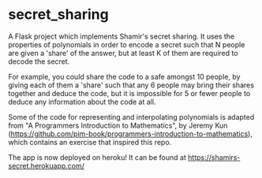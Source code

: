 # secret_sharing
A Flask project which implements Shamir's secret sharing. It uses the properties of polynomials in order to encode a secret such that N people are given a 'share' of the answer, but at least K of them are required to decode the secret.

For example, you could share the code to a safe amongst 10 people, by giving each of them a 'share' such that any 6 people may bring their shares together and deduce the code, but it is impossible for 5 or fewer people to deduce any information about the code at all.

Some of the code for representing and interpolating polynomials is adapted from "A Programmers Introduction to Mathematics", by Jeremy Kun (https://github.com/pim-book/programmers-introduction-to-mathematics), which contains an exercise that inspired this repo.

The app is now deployed on heroku! It can be found at https://shamirs-secret.herokuapp.com/
